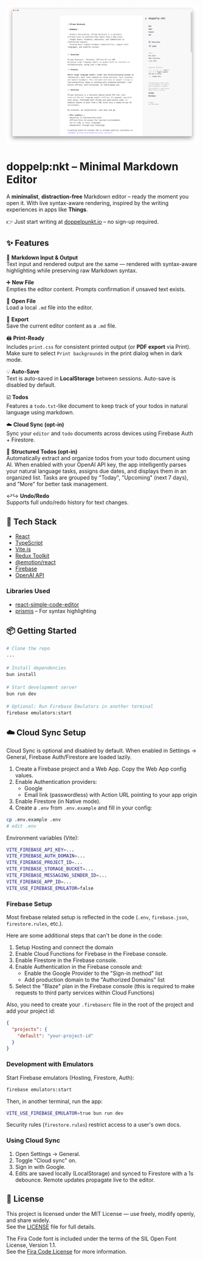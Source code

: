 ![doppelpunkt.io – Screenshot](./assets/screenshot.png)

# doppelp:nkt – Minimal Markdown Editor

A **minimalist**, **distraction-free** Markdown editor – ready the moment you open it. With live syntax-aware rendering, inspired by the writing experiences in apps like **Things**.

👉 Just start writing at [doppelpunkt.io](https://doppelpunkt.io) – no sign-up required.

## ✨ Features

📝 **Markdown Input & Output**  
Text input and rendered output are the same — rendered with syntax-aware highlighting while preserving raw Markdown syntax.

➕ **New File**  
Empties the editor content. Prompts confirmation if unsaved text exists.

📂 **Open File**  
Load a local `.md` file into the editor.

💾 **Export**  
Save the current editor content as a `.md` file.

🖨️ **Print-Ready**  
Includes `print.css` for consistent printed output (or **PDF export** via Print). Make sure to select `Print backgrounds` in the print dialog when in dark mode.

💡 **Auto-Save**  
Text is auto-saved in **LocalStorage** between sessions. Auto-save is disabled by default.

☑️ **Todos**  
Features a `todo.txt`-like document to keep track of your todos in natural language using markdown.

☁️ **Cloud Sync (opt‑in)**  
Sync your `editor` and `todo` documents across devices using Firebase Auth + Firestore.

🤖 **Structured Todos (opt‑in)**  
Automatically extract and organize todos from your todo document using AI. When enabled with your OpenAI API key, the app intelligently parses your natural language tasks, assigns due dates, and displays them in an organized list. Tasks are grouped by "Today", "Upcoming" (next 7 days), and "More" for better task management.

↩️↪️ **Undo/Redo**  
Supports full undo/redo history for text changes.

## 🧰 Tech Stack

- [React](https://reactjs.org/)
- [TypeScript](https://www.typescriptlang.org/)
- [Vite.js](https://vitejs.dev/)
- [Redux Toolkit](https://redux-toolkit.js.org/)
- [@emotion/react](https://emotion.sh/docs/introduction)
- [Firebase](https://firebase.google.com/)
- [OpenAI API](https://openai.com/)

### Libraries Used

- [react-simple-code-editor](https://react-simple-code-editor.github.io/react-simple-code-editor/)
- [prismjs](https://prismjs.com) – For syntax highlighting

## 📦 Getting Started

```bash
# Clone the repo
...

# Install dependencies
bun install

# Start development server
bun run dev

# Optional: Run Firebase Emulators in another terminal
firebase emulators:start
```

## ☁️ Cloud Sync Setup

Cloud Sync is optional and disabled by default. When enabled in Settings → General, Firebase Auth/Firestore are loaded lazily.

1. Create a Firebase project and a Web App. Copy the Web App config values.
2. Enable Authentication providers:
   - Google
   - Email link (passwordless) with Action URL pointing to your app origin
3. Enable Firestore (in Native mode).
4. Create a `.env` from `.env.example` and fill in your config:

```bash
cp .env.example .env
# edit .env
```

Environment variables (Vite):

```bash
VITE_FIREBASE_API_KEY=...
VITE_FIREBASE_AUTH_DOMAIN=...
VITE_FIREBASE_PROJECT_ID=...
VITE_FIREBASE_STORAGE_BUCKET=...
VITE_FIREBASE_MESSAGING_SENDER_ID=...
VITE_FIREBASE_APP_ID=...
VITE_USE_FIREBASE_EMULATOR=false
```

### Firebase Setup

Most firebase related setup is reflected in the code (`.env`, `firebase.json`, `firestore.rules`, etc.).

Here are some additional steps that can't be done in the code:

1. Setup Hosting and connect the domain
1. Enable Cloud Functions for Firebase in the Firebase console.
1. Enable Firestore in the Firebase console.
1. Enable Authentication in the Firebase console and:
   - Enable the Google Provider to the "Sign-in method" list
   - Add production domain to the "Authorized Domains" list
1. Select the "Blaze" plan in the Firebase console (this is required to make requests to third party services within Cloud Functions)

Also, you need to create your `.firebaserc` file in the root of the project and add your project id:

```json
{
  "projects": {
    "default": "your-project-id"
  }
}
```

### Development with Emulators

Start Firebase emulators (Hosting, Firestore, Auth):

```bash
firebase emulators:start
```

Then, in another terminal, run the app:

```bash
VITE_USE_FIREBASE_EMULATOR=true bun run dev
```

Security rules (`firestore.rules`) restrict access to a user's own docs.

### Using Cloud Sync

1. Open Settings → General.
2. Toggle "Cloud sync" on.
3. Sign in with Google.
4. Edits are saved locally (LocalStorage) and synced to Firestore with a 1s debounce. Remote updates propagate live to the editor.

## 📜 License

This project is licensed under the MIT License — use freely, modify openly, and share widely.  
See the [LICENSE](LICENSE.md) file for full details.

The Fira Code font is included under the terms of the SIL Open Font License, Version 1.1.  
See the [Fira Code License](src/theme/fonts/woff2/LICENSE) for more information.
